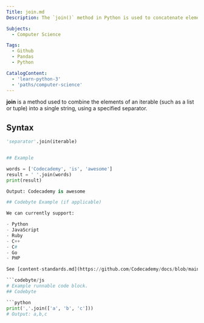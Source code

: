 ```yaml
---
Title: join.md
Description: The `join()` method in Python is used to concatenate elements of an iterable (such as a list or tuple) into a single string, with a specified separator.

Subjects:
  - Computer Science

Tags: 
  - Github
  - Pandas
  - Python

CatalogContent: 
  - 'learn-python-3'
  - 'paths/computer-science'
---
```


**join** is a method used to combine the elements of an iterable (such as a list or tuple) into a single string, using a specified separator.

## Syntax

```python
'separator'.join(iterable)


## Example

words = ['Codecademy', 'is', 'awesome']
result = ' '.join(words)
print(result)

Output: Codecademy is awesome

## Codebyte Example (if applicable)

We can currently support:

- Python
- JavaScript
- Ruby
- C++
- C#
- Go
- PHP

See [content-standards.md](https://github.com/Codecademy/docs/blob/main/documentation/content-standards.md) for more details!

```codebyte/js
# Example runnable code block.
## Codebyte

```python
print(','.join(['a', 'b', 'c']))
# Output: a,b,c

